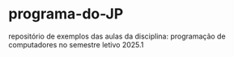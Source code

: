 # programa-do-JP
repositório de exemplos das aulas da disciplina: programação de computadores no semestre letivo 2025.1
